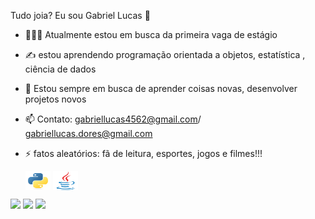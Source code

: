 Tudo joia? Eu sou Gabriel Lucas 👋

- 👨🏽‍💻 Atualmente estou em busca da primeira vaga de estágio
- ✍ estou aprendendo programação orientada a objetos, estatística , ciência de dados
- 🤩 Estou sempre em busca de aprender coisas novas, desenvolver projetos novos
- 📫 Contato: gabriellucas4562@gmail.com/ gabriellucas.dores@gmail.com
- ⚡ fatos aleatórios: fã de leitura, esportes, jogos e filmes!!!

  
  <img align="center" alt="Gabriel-Python" height="30" width="40" src="https://raw.githubusercontent.com/devicons/devicon/master/icons/python/python-original.svg">
  <img align="center" alt="Gabriel-java" height="30" width="40" src="https://raw.githubusercontent.com/devicons/devicon/master/icons/java/java-original.svg">
  
</div>

<div> 
  <a href="https://instagram.com/gl_pereira0/" target="_blank"><img src="https://img.shields.io/badge/-Instagram-%23E4405F?style=for-the-badge&logo=instagram&logoColor=white" target="_blank"></a>
  <a href = "mailto:gabriellucas.dores@gmail.com"><img src="https://img.shields.io/badge/-Gmail-%23333?style=for-the-badge&logo=gmail&logoColor=white" target="_blank"></a>
  <a href="https://www.linkedin.com/in/gabriel-lucas-pereira-das-dores-543976207/" target="_blank"><img src="https://img.shields.io/badge/-LinkedIn-%230077B5?style=for-the-badge&logo=linkedin&logoColor=white" target="_blank"></a> 
  
</div>
